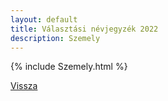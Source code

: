 ```yaml
---
layout: default
title: Választási névjegyzék 2022
description: Szemely
---
```


{% include Szemely.html %}

[Vissza](./)